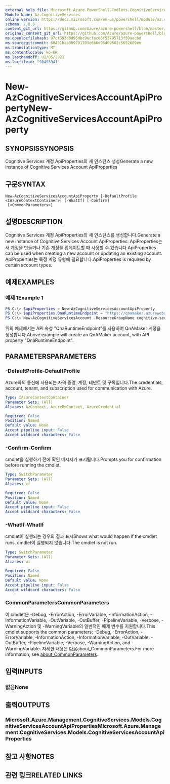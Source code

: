 ```yaml
---
external help file: Microsoft.Azure.PowerShell.Cmdlets.CognitiveServices.dll-Help.xml
Module Name: Az.CognitiveServices
online version: https://docs.microsoft.com/en-us/powershell/module/az.cognitiveservices/new-azcognitiveservicesaccountapiproperty
schema: 2.0.0
content_git_url: https://github.com/Azure/azure-powershell/blob/master/src/CognitiveServices/CognitiveServices/help/New-AzCognitiveServicesAccountApiProperty.md
original_content_git_url: https://github.com/Azure/azure-powershell/blob/master/src/CognitiveServices/CognitiveServices/help/New-AzCognitiveServicesAccountApiProperty.md
ms.openlocfilehash: 97cf393d0d95dbc9ecfec06f53795713f59aecbd
ms.sourcegitcommit: 68451baa389791703e666d95469602c5652609ee
ms.translationtype: MT
ms.contentlocale: ko-KR
ms.lasthandoff: 01/05/2021
ms.locfileid: "98493941"
---
```

# <span data-ttu-id="f723c-101">New-AzCognitiveServicesAccountApiProperty</span><span class="sxs-lookup"><span data-stu-id="f723c-101">New-AzCognitiveServicesAccountApiProperty</span></span>

## <span data-ttu-id="f723c-102">SYNOPSIS</span><span class="sxs-lookup"><span data-stu-id="f723c-102">SYNOPSIS</span></span>
<span data-ttu-id="f723c-103">Cognitive Services 계정 ApiProperties의 새 인스턴스 생성</span><span class="sxs-lookup"><span data-stu-id="f723c-103">Generate a new instance of Cognitive Services Account ApiProperties</span></span>

## <span data-ttu-id="f723c-104">구문</span><span class="sxs-lookup"><span data-stu-id="f723c-104">SYNTAX</span></span>

```
New-AzCognitiveServicesAccountApiProperty [-DefaultProfile <IAzureContextContainer>] [-WhatIf] [-Confirm]
 [<CommonParameters>]
```

## <span data-ttu-id="f723c-105">설명</span><span class="sxs-lookup"><span data-stu-id="f723c-105">DESCRIPTION</span></span>
<span data-ttu-id="f723c-106">Cognitive Services 계정 ApiProperties의 새 인스턴스를 생성합니다.</span><span class="sxs-lookup"><span data-stu-id="f723c-106">Generate a new instance of Cognitive Services Account ApiProperties.</span></span>
<span data-ttu-id="f723c-107">ApiProperties는 새 계정을 만들거나 기존 계정을 업데이트할 때 사용할 수 있습니다.</span><span class="sxs-lookup"><span data-stu-id="f723c-107">ApiProperties can be used when creating a new account or updating an existing account.</span></span>
<span data-ttu-id="f723c-108">ApiProperties는 특정 계정 유형에 필요합니다.</span><span class="sxs-lookup"><span data-stu-id="f723c-108">ApiProperties is required by certain account types.</span></span>

## <span data-ttu-id="f723c-109">예제</span><span class="sxs-lookup"><span data-stu-id="f723c-109">EXAMPLES</span></span>

### <span data-ttu-id="f723c-110">예제 1</span><span class="sxs-lookup"><span data-stu-id="f723c-110">Example 1</span></span>
```powershell
PS C:\> $apiProperties = New-AzCognitiveServicesAccountApiProperty
PS C:\> $apiProperties.QnaRuntimeEndpoint = "https://qnamaker.azurewebsites.net"
PS C:\> New-AzCognitiveServicesAccount -ResourceGroupName cognitive-services-resource-group -name qnamaker -Type QnAMaker -SkuName S0 -Locatio WestUS -ApiProperty $apiProperties
```

<span data-ttu-id="f723c-111">위의 예제에서는 API 속성 "QnaRuntimeEndpoint"를 사용하여 QnAMaker 계정을 생성합니다.</span><span class="sxs-lookup"><span data-stu-id="f723c-111">Above example will create an QnAMaker account, with API property "QnaRuntimeEndpoint".</span></span>


## <span data-ttu-id="f723c-112">PARAMETERS</span><span class="sxs-lookup"><span data-stu-id="f723c-112">PARAMETERS</span></span>

### <span data-ttu-id="f723c-113">-DefaultProfile</span><span class="sxs-lookup"><span data-stu-id="f723c-113">-DefaultProfile</span></span>
<span data-ttu-id="f723c-114">Azure와의 통신에 사용되는 자격 증명, 계정, 테넌트 및 구독입니다.</span><span class="sxs-lookup"><span data-stu-id="f723c-114">The credentials, account, tenant, and subscription used for communication with Azure.</span></span>

```yaml
Type: IAzureContextContainer
Parameter Sets: (All)
Aliases: AzContext, AzureRmContext, AzureCredential

Required: False
Position: Named
Default value: None
Accept pipeline input: False
Accept wildcard characters: False
```

### <span data-ttu-id="f723c-115">-Confirm</span><span class="sxs-lookup"><span data-stu-id="f723c-115">-Confirm</span></span>
<span data-ttu-id="f723c-116">cmdlet을 실행하기 전에 확인 메시지가 표시됩니다.</span><span class="sxs-lookup"><span data-stu-id="f723c-116">Prompts you for confirmation before running the cmdlet.</span></span>

```yaml
Type: SwitchParameter
Parameter Sets: (All)
Aliases: cf

Required: False
Position: Named
Default value: None
Accept pipeline input: False
Accept wildcard characters: False
```

### <span data-ttu-id="f723c-117">-WhatIf</span><span class="sxs-lookup"><span data-stu-id="f723c-117">-WhatIf</span></span>
<span data-ttu-id="f723c-118">cmdlet이 실행되는 경우의 결과 표시</span><span class="sxs-lookup"><span data-stu-id="f723c-118">Shows what would happen if the cmdlet runs.</span></span>
<span data-ttu-id="f723c-119">cmdlet이 실행되지 않습니다.</span><span class="sxs-lookup"><span data-stu-id="f723c-119">The cmdlet is not run.</span></span>

```yaml
Type: SwitchParameter
Parameter Sets: (All)
Aliases: wi

Required: False
Position: Named
Default value: None
Accept pipeline input: False
Accept wildcard characters: False
```

### <span data-ttu-id="f723c-120">CommonParameters</span><span class="sxs-lookup"><span data-stu-id="f723c-120">CommonParameters</span></span>
<span data-ttu-id="f723c-121">이 cmdlet은 -Debug, -ErrorAction, -ErrorVariable, -InformationAction, -InformationVariable, -OutVariable, -OutBuffer, -PipelineVariable, -Verbose, -WarningAction 및 -WarningVariable의 일반적인 매개 변수를 지원합니다.</span><span class="sxs-lookup"><span data-stu-id="f723c-121">This cmdlet supports the common parameters: -Debug, -ErrorAction, -ErrorVariable, -InformationAction, -InformationVariable, -OutVariable, -OutBuffer, -PipelineVariable, -Verbose, -WarningAction, and -WarningVariable.</span></span> <span data-ttu-id="f723c-122">자세한 내용은 [다음](http://go.microsoft.com/fwlink/?LinkID=113216)about_CommonParameters.</span><span class="sxs-lookup"><span data-stu-id="f723c-122">For more information, see [about_CommonParameters](http://go.microsoft.com/fwlink/?LinkID=113216).</span></span>

## <span data-ttu-id="f723c-123">입력</span><span class="sxs-lookup"><span data-stu-id="f723c-123">INPUTS</span></span>

### <span data-ttu-id="f723c-124">없음</span><span class="sxs-lookup"><span data-stu-id="f723c-124">None</span></span>

## <span data-ttu-id="f723c-125">출력</span><span class="sxs-lookup"><span data-stu-id="f723c-125">OUTPUTS</span></span>

### <span data-ttu-id="f723c-126">Microsoft.Azure.Management.CognitiveServices.Models.CognitiveServicesAccountApiProperties</span><span class="sxs-lookup"><span data-stu-id="f723c-126">Microsoft.Azure.Management.CognitiveServices.Models.CognitiveServicesAccountApiProperties</span></span>

## <span data-ttu-id="f723c-127">참고 사항</span><span class="sxs-lookup"><span data-stu-id="f723c-127">NOTES</span></span>

## <span data-ttu-id="f723c-128">관련 링크</span><span class="sxs-lookup"><span data-stu-id="f723c-128">RELATED LINKS</span></span>
